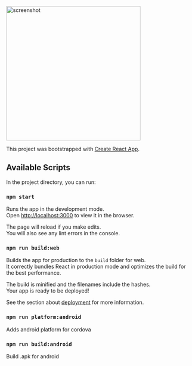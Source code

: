 <img src="https://user-images.githubusercontent.com/56827695/134165368-d78d8792-5c6b-48cb-a2d6-be52444df62b.png" width="360" alt="screenshot">

This project was bootstrapped with [Create React App](https://github.com/facebook/create-react-app).

## Available Scripts

In the project directory, you can run:

### `npm start`

Runs the app in the development mode.<br />
Open [http://localhost:3000](http://localhost:3000) to view it in the browser.

The page will reload if you make edits.<br />
You will also see any lint errors in the console.

### `npm run build:web`

Builds the app for production to the `build` folder for web.<br />
It correctly bundles React in production mode and optimizes the build for the best performance.

The build is minified and the filenames include the hashes.<br />
Your app is ready to be deployed!

See the section about [deployment](https://facebook.github.io/create-react-app/docs/deployment) for more information.

### `npm run platform:android`

Adds android platform for cordova

### `npm run build:android`

Build .apk for android
